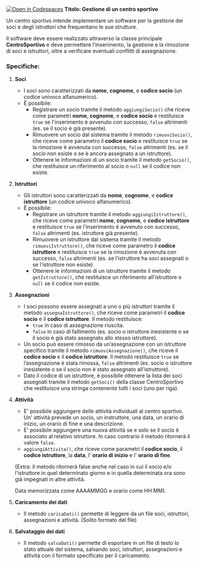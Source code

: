 [![Open in Codespaces](https://classroom.github.com/assets/launch-codespace-2972f46106e565e64193e422d61a12cf1da4916b45550586e14ef0a7c637dd04.svg)](https://classroom.github.com/open-in-codespaces?assignment_repo_id=17521985)
**Titolo: Gestione di un centro sportivo**  

Un centro sportivo intende implementare un software per la gestione dei soci e degli istruttori che frequentano le sue strutture.  

Il software deve essere realizzato attraverso la classe principale **CentroSportivo** e deve permettere l’inserimento, la gestione e la rimozione di soci e istruttori, oltre a verificare eventuali conflitti di assegnazione.  

### Specifiche:  
1. **Soci**  
   - I soci sono caratterizzati da **nome**, **cognome**, e **codice socio** (un codice univoco alfanumerico).  
   - È possibile:  
     - Registrare un socio tramite il metodo `aggiungiSocio()` che riceve come parametri **nome**, **cognome**, e **codice socio** e restituisce `true` se l'inserimento è avvenuto con successo, `false` altrimenti (es. se il socio è già presente). 
     - Rimuovere un socio dal sistema tramite il metodo `rimuoviSocio()`, che riceve come parametro il **codice socio** e restituisce `true` se la rimozione è avvenuta con successo, `false` altrimenti (es. se il socio non esiste o se è ancora assegnato a un istruttore).  
     - Ottenere le informazioni di un socio tramite il metodo `getSocio()`, che restituisce un riferimento al socio o `null` se il codice non esiste.  

2. **Istruttori**  
   - Gli istruttori sono caratterizzati da **nome**, **cognome**, e **codice istruttore** (un codice univoco alfanumerico).  
   - È possibile:  
     - Registrare un istruttore tramite il metodo `aggiungiIstruttore()`, che riceve come parametri **nome**, **cognome**, e **codice istruttore** e restituisce `true` se l'inserimento è avvenuto con successo, `false` altrimenti (es. istruttore già presente). 
     - Rimuovere un istruttore dal sistema tramite il metodo `rimuoviIstruttore()`, che riceve come parametro il **codice istruttore** e restituisce `true` se la rimozione è avvenuta con successo, `false` altrimenti (es. se l’istruttore ha soci assegnati o se l'istruttore non esiste).  
     - Ottenere le informazioni di un istruttore tramite il metodo `getIstruttore()`, che restituisce un riferimento all'istruttore o `null` se il codice non esiste.  

3. **Assegnazioni**  
   - I soci possono essere assegnati a uno o più istruttori tramite il metodo `assegnaIstruttore()`, che riceve come parametri il **codice socio** e il **codice istruttore**. Il metodo restituisce:  
     - `true` in caso di assegnazione riuscita.  
     - `false` in caso di fallimento (es. socio o istruttore inesistente o se il socio è già stato assegnato allo stesso istruttore).  
   - Un socio può essere rimosso da un’assegnazione con un istruttore specifico tramite il metodo `rimuoviAssegnazione()`, che riceve il **codice socio** e il **codice istruttore**. Il metodo restituisce `true` se l’assegnazione è stata rimossa, `false` altrimenti (es. socio o istruttore inesistente o se il socio non è stato assegnato all'istruttore).  
   - Dato il codice di un istruttore, è possibile ottenere la lista dei soci assegnati tramite il metodo `getSoci()` della classe CentroSportivo che restituisce una stringa contenente tutti i soci (uno per riga).
   
4. **Attività**
	- E' possibile aggiungere delle attività individuali al centro sportivo. Un' attività prevede un socio, un instruttore, una data, un orario di inizio, un orario di fine e una descrizione.
	- E' possibile aggiungere una nuova attività se e solo se il socio è associato al relativo istruttore. In caso contrario il metodo ritornerà il valore `false`.
	- `aggiungiAttivita()`, che riceve come parametri il **codice socio**, il **codice istruttore**, la **data**, l' **orario di inizio** e l' **orario di fine**.  
	
	(Extra: il metodo ritornerà false anche nel caso in cui il socio e/o l'istruttore in quel determinato giorno e in quella determinata ora sono già impegnati in altre attività.
	
	Data memorizzata come AAAAMMGG e orario come HH:MM).
	
5. **Caricamento dei dati**  
   - Il metodo `caricaDati()` permette di leggere da un file soci, istruttori, assegnazioni e attività. (Solito formato del file)
   
6. **Salvataggio dei dati**  
   - Il metodo `salvaDati()` permette di esportare in un file di testo lo stato attuale del sistema, salvando soci, istruttori, assegnazioni e attività con il formato specificato per il caricamento.